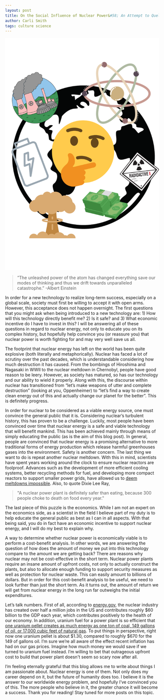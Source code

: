 ```yaml
---
layout: post
title: On the Social Influence of Nuclear Power&#58; An Attempt to Quell the Skepticism
author: Carli Smith
tags: culture science
---
```




<img src='/images/nuclear.png'>

>”The unleashed power of the atom has changed everything save our modes of thinking and thus we drift towards unparalleled catastrophe.” -Albert Einstein

In order for a new technology to realize long-term success, especially on a global scale, society must first be willing to accept it with open arms. However, this acceptance does not happen overnight. The first questions that you might ask when being introduced to a new technology are: 1) How will this technology directly benefit me? 2) Is it safe? and 3) What economic incentive do I have to invest in this? I will be answering all of these questions in regard to nuclear energy, not only to educate you on its complex history, but hopefully help convince you (or reassure you) that nuclear power is worth fighting for and may very well save us all.

The footprint that nuclear energy has left on the world has been quite explosive (both literally and metaphorically). Nuclear has faced a lot of scrutiny over the past decades, which is understandable considering how much destruction it has caused. From the bombings of Hiroshima and Nagasaki in WWII to the nuclear meltdown in Chernobyl, people have good reason to be leery. However, as society has matured, so has our technology and our ability to wield it properly. Along with this, the discourse within nuclear has transitioned from “let’s make weapons of utter and complete destruction” (looking at you, Oppenheimer) to “let’s find a way to create clean energy out of this and actually change our planet for the better”. This is definitely progress.


In order for nuclear to be considered as a viable energy source, one must convince the general public that it is. Considering nuclear’s turbulent history, this has proven to be a challenge. Luckily, most people have been convinced over time that nuclear energy is a safe and viable technology that will benefit mankind. This has been achieved mainly through means of simply educating the public (as is the aim of this blog post). In general, people are convinced that nuclear energy is a promising alternative to more traditional forms of energy production which release harmful greenhouses gases into the environment. Safety is another concern. The last thing we want to do is repeat another nuclear meltdown. With this in mind, scientists have spent years working around the clock to ensure nuclear reactors are foolproof. Advances such as the development of more efficient cooling systems, better recycling methods for fuel, and developing more compact reactors to support smaller power grids, have allowed us to [deem meltdowns impossible](https://www.gisreportsonline.com/r/nuclear-energy-safe/). Also, to quote Dixie Lee Ray,


>"A nuclear power plant is definitely safer than eating, because 300 people choke to death on food every year."

The last piece of this puzzle is the economics. While I am not an expert on the economics side, as a scientist in the field I believe part of my duty is to help educate the general public as best as I can in all aspects. With that being said, you do in fact have an economic incentive to support nuclear energy, and I will do my best to explain why. 

A way to determine whether nuclear power is economically viable is to perform a cost-benefit analysis. In other words, we are answering the question of how does the amount of money we put into this technology compare to the amount we are getting back? There are reasons why nuclear may not be cost-effective in the short term. Nuclear power plants require an insane amount of upfront costs, not only to actually construct the plants, but also to allocate enough funding to support security measures as well as protection for nuclear waste. This can easily amount to billions of dollars. But in order for this cost-benefit analysis to be useful, we need to look further than just the short term. As it turns out, the amount of return we will get from nuclear energy in the long run far outweighs the initial expenditures.

Let’s talk numbers. First of all, according to [energy.gov](https://www.energy.gov/ne/articles/advantages-and-challenges-nuclear-energy), the nuclear industry has created over half a million jobs in the US and contributes roughly $60 billion to the GDP each year, which contributes positively to the health of our economy. In addition, uranium fuel for a power plant is so efficient that [one uranium pellet creates as much energy as one ton of coal, 149 gallons of oil, or 17,000 cubic feet of natural gas](https://www.nei.org/fundamentals/nuclear-fuel). To put things in perspective, right now one uranium pellet is about $1.30, compared to roughly $670 for the 149 of gallons oil. I’m sure we’re all aware of the effect recent inflation has had on our gas prices. Imagine how much money we would save if we turned to uranium fuel instead. I’m willing to bet that outrageous upfront cost to build that power plant doesn't seem so scary now after all.

I’m feeling eternally grateful that this blog allows me to write about things I am passionate about. Nuclear energy is one of them. Not only does my career depend on it, but the future of humanity does too. I believe it is the answer to our worldwide energy problem, and hopefully I’ve convinced you of this. The more people who believe in it, the greater chance it will become a success. Thank you for reading! Stay tuned for more posts on this topic.
